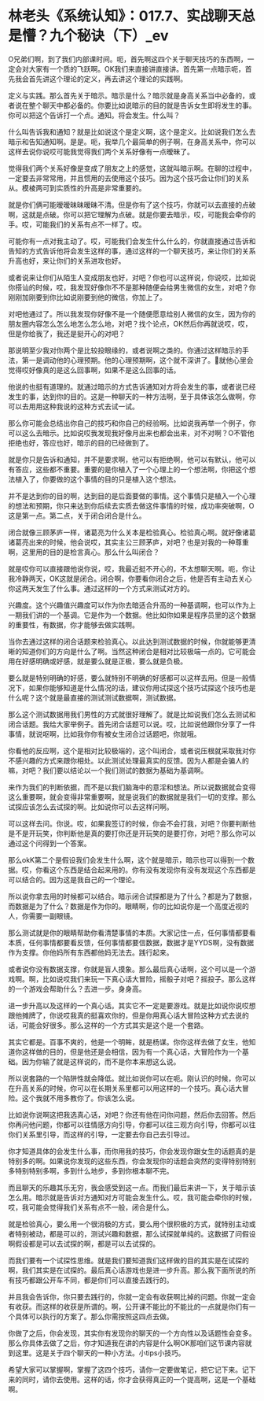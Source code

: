 # 林老头《系统认知》：017.7、实战聊天总是懵？九个秘诀（下）_ev

O兄弟们啊，到了我们内部课时间。呃，首先啊这四个关于聊天技巧的东西啊，一定会对大家有一个质的飞跃啊。OK我们来直接讲直接讲。首先第一点暗示呃，首先我会首先讲这个理论的定义，再去讲这个理论的实践啊。

定义与实践。那么首先关于暗示。暗示是什么？暗示就是身高关系当中必备的，或者说在整个聊天中都必备的。你要比如说暗示的目的就是告诉女生即将发生的事。你可以把这个告诉打一个点。通知。将会发生。什么叫？

什么叫告诉我和通知？就是比如说这个是定义啊，这个是定义。比如说我们怎么去暗示和告知通知啊。是是。呃，我举几个最简单的例子啊，在身高关系中，你可以这样去说你说哎可能我觉得我们两个关系好像有一点暧昧了。

觉得我们两个关系好像是变成了朋友之上的感觉，这就叫暗示啊。在聊的过程中，一定要去非常常用，并且惯用的去使用这个技巧。因为这个技巧会让你们的关系从。模棱两可到实质性的升高是非常重要的。

就是你们俩可能暧暧昧昧暧昧不清。但是你有了这个技巧，你就可以去直接的点破啊，这就是点破。你可以把它理解为点破。就是你要去暗示，哎，可能我会牵你的手。哎，可能我们的关系有点不一样了。哎。

可能你有一点对我主动了。哎，可能我们会发生什么什么的，你就直接通过告诉和告知的方式告诉他将会发生这样的事，通过这样的一个聊天技巧，来让你们的关系升高也好，来让你们的关系进攻也好。

或者说来让你们从陌生人变成朋友也好，对吧？你也可以这样说，你说哎，比如说你搭讪的时候，哎，我发现好像你不不是那种随便会给男生微信的女生，对吧？你刚刚加刚要到你比如说刚要到他的微信，你加上了。

对吧他通过了。所以我发现你好像不是一个随便愿意给别人微信的女生，因为你的朋友圈内容怎么怎么地怎么怎么地，对吧？找个论点，OK然后你再就说哎，哎，但是你给我了，我还是挺开心的对吧？

那说明至少我对你两个是比较投眼缘的，或者说啊之类的。你通过这样暗示的手法，第一是调动他的心理预期。他的心理预期啊，这个就不深讲了。🤧就他心里会觉得哎好像真的是这么回事啊，如果不是这么回事的话。

他说的也挺有道理的。就通过暗示的方式告诉通知对方将会发生的事，或者说已经发生的事，达到你的目的。这是一种聊天的一种方法啊，至于具体该怎么做啊，你可以去用用这种我说的这种方式去试一试。

那么你可能会总结出你自己的技巧和你自己的经验啊。比如说我再举一个例子，你可以这么去暗示。比如说哎我发现我好像月出来也都会出来，对不对啊？O不管他拒绝也好，答应也好，暗示的目的已经做到了。

就是你只是告诉和通知，并不是要求啊，他可以有拒绝啊，他可以有默认，他可以有答应，这些都不重要。重要的是你植入了一个心理上的一个想法啊，你把这个想法植入了，你要做的这个事情的目的只是植入这个想法。

并不是达到你的目的啊，达到目的是后面要做的事情。这个事情只是植入一个心理的想法和预期，你只来达到你后续去实质去做这件事情的时候，成功率突破啊，O这是第一点。第二点，关于闭合闭合是什么。

闭合就像三顾茅庐一样，诸葛亮为什么关本是检验真心。检验真心啊。就好像诸葛诸葛亮出来的时候，他会说哎，其实主公三顾茅庐，对吧？也是对我的一种尊重啊，这里用的目的是检言真心。那么什么叫闭合？

就是哎你可以直接跟他说你说，哎，我最近挺不开心的，不太想聊天啊。呃，你让我冷静两天，OK这就是闭合。闭合啊，你要看你闭合之后，他是否有主动去关心你这两天发生了什么事。通过这样的一个方式来测试对方的。

兴趣度。这个兴趣值兴趣度可以作为你去暗适合升高的一种基调啊，也可以作为上一期我们讲的一个基调。它是作为一个数据。他比如你如果是程序员里的这个数据的重要性，有数据，你才能够去做实践啊。

当你去通过这样的闭合话题来检验真心。以此达到测试数据的时候，你就能够更清晰的知道你们的方向是什么了啊。当然这种闭合是相对比较极端一点的。它可能会用在好感明确或好感，就是要么就是正极，要么就是负极。

要么就是特别明确的好感，要么就特别不明确的好感都可以这样去用。但是一般情况下，如果你能够知道是什么情况的话，建议你用试探这个技巧试探这个技巧也是什么呢？这个就是最直接的测试测试数据啊，测试数据。

那么这个测试数据用我们男性的方式就很好理解了。就是比如说我们怎么去测试和闭合话题。我给大家举例子。首先闭合话题可以说。哎，比如说他跟你分享了一件事情，就说呕啊，比如我你你有被女生闭合过话题吧，你就哦。

你看他的反应啊，这个是相对比较极端的，这个叫闭合，或者说压根就采取我对你不感兴趣的方式来跟你相处。以此测试处理最真实的反馈。因为人都是会骗人的嘛，对吧？我们要以结论以一个我们测试的数据为基础为基调啊。

来作为我们的判断依据，而不是以我们脑海中的意淫和想法。所以说数据就会变得这么重要啊，就会变得非常重要啊，就是说我们的数据就是我们一切的支撑。那么试探应该怎么去试探的啊。比如说你可以去这样问啊。

可以这样去问。你说。哎，如果我签订的时候，你会不会打我，对吧？你要判断他是不是开玩笑，你判断他是真的要打你还是开玩笑的是要打你，对吧？那么你可以通过这个问得到一个答案。

那么okK第二个是假设我们会发生什么啊，这个就是暗示，暗示也可以得到一个数据。哎，你看这个东西是结合起来用的。你有没有发现你有没有发现这个东西都是可以结合的。因为这是我自己的一个理论。

所以说你拿去用的时候都可以结合。暗示闭合试探都是为了什么？都是为了数据，而数据是为了什么？数据是作为你的。眼睛啊，你的比如说你是一个高度近视的人，你需要一副眼镜。

那么测试就是你的眼睛帮助你看清楚事情的本质。大家记住一点，任何事情都要看本质，任何事情都要看反馈，任何事情都要信数据，数据才是YYDS啊，没有数据作为支撑。你他妈所有东西都他妈无法去。践行起来。

或者说你没有数据支撑，你就是盲人摸象。那么最后真心话啊，这个可以是一个游戏啊。啊，比如说哎我们来玩一下真心话大冒险，摇骰子对吧？摇投子。那么这样的一个游戏会帮助什么？去进一步。身身高。

进一步升高以及这样的一个真心话。其实它不一定是要游戏。就是比如说你说哎想跟他摊牌了，你说哎我真的挺喜欢你的，但是你用真心话大冒险这种方式去说的话，可能会好很多。那么这样的一个方式其实是这个是一个套路。

其实它都是。百事不爽的，他是一个明眸，就是杨谋。你你这样去做了女生，他知道你这样做的目的，但是他还是会相信，因为有一个真心话，大冒险作为一个基础。因为你输了就是这样说的，而不是你本来想这么说。

所以说套路的一个陷阱性就会降低。就比如说你可以在呃。刚认识的时候，你可以在升高关系的时候，你可以在长期关系里都可以用这样的一个技巧。真心话大冒险。这个我就不用多教你了。你该怎么说。

比如说你说啊这把我选真心话，对吧？你还有他在问你问题，然后你去回答。然后你再问他问题，你都可以往情感方向引导，你都可以往三观方向引导，你都可以往你们关系里引导，而这样的引导，一定要去你自己去引导过。

你才知道具体的会发生什么事，而你用我的技巧，你会发现你跟女生的话题真的是特别多的啊。如果说你发现的这些东西，你会发现你的话题会突然的变得特别特别多特别特别多啊，多到什么地步，多到你根本聊不完。

而且聊天的乐趣其乐无穷，我会感受到这一点。而我们最后来讲一下，关于暗示该怎么用。暗示就是告诉对方通知对方可能会发生什么。哎，我可能会牵你的时候，哎，我可能会觉得我们关系有点不一般，闭合是什么。

就是检验真心，要么用一个很消极的方式，要么用个很积极的方式，就特别主动或者特别被动，都是可以的，测试兴趣和数据，那么试探就单纯的。这数据了问假设啊假设都是可以去试探的啊，都是可以去试探的。

而我们要有一个试探性思维。就是我们要知道我们这样做的目的其实是在试探的啊，我们其实是在试探的。最后真心话游戏也是进一步升高。那么我下面所说的所有技巧都跟公开车不同，都是你们可以直接去践行的。

并且我会告诉你，你只要去践行的，你就一定会有收获啊比掉的问题。你就一定会有收获。而这样的收获是所谓的。啊，公开课不能比的不能比的一点就是你们有一个具体可以执行的方案了。那么你需按照这四点去做。

你做了之后，你会发现，其实你有发现你的聊天的一个方向性以及话题性会变多。那么你具体去做了之后，你才知道我在讲的内容是什么啊OK那咱们这节课内容就到这里。这是关于四个聊天的一种小方法。小tips小技巧。

希望大家可以掌握啊，掌握了这四个技巧，请你一定要做笔记，把它记下来。记下来的同时，请你去使用。这样的话，你才会获得真正的一个提高啊，这是一个基础啊。

